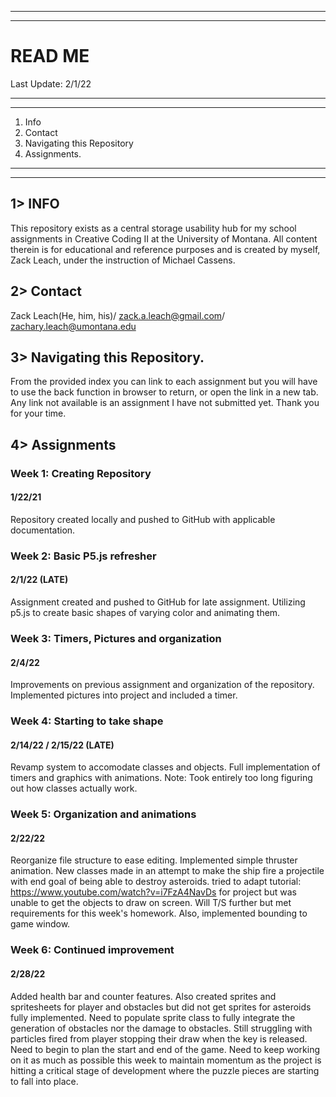 ______________________________________________________________________________________________________________________________________
______________________________________________________________________________________________________________________________________



# READ ME


Last Update: 2/1/22
______________________________________________________________________________________________________________________________________
______________________________________________________________________________________________________________________________________

1. Info
2. Contact
3. Navigating this Repository
4. Assignments.

______________________________________________________________________________________________________________________________________
______________________________________________________________________________________________________________________________________
## 1> INFO
This repository exists as a central storage usability hub for my school assignments in Creative Coding II at the University of Montana.
All content therein is for educational and reference purposes and is created by myself, Zack Leach, under the instruction of Michael Cassens.

## 2> Contact
Zack Leach(He, him, his)/
zack.a.leach@gmail.com/
zachary.leach@umontana.edu

## 3> Navigating this Repository.
From the provided index you can link to each assignment but you will have to use the back function in browser to return, or open the link in a new tab. Any link not available is an assignment I have not submitted yet. Thank you for your time.

## 4> Assignments

### Week 1: Creating Repository
#### 1/22/21
Repository created locally and pushed to GitHub with applicable documentation.

### Week 2: Basic P5.js refresher
#### 2/1/22 (LATE)
Assignment created and pushed to GitHub for late assignment. Utilizing p5.js to create basic shapes of varying color and animating them.

### Week 3: Timers, Pictures and organization
#### 2/4/22
Improvements on previous assignment and organization of the repository. Implemented pictures into project and included a timer.

### Week 4: Starting to take shape
#### 2/14/22 / 2/15/22 (LATE)
Revamp system to accomodate classes and objects. Full implementation of timers and graphics with animations. Note: Took entirely too long figuring out how classes actually work.

### Week 5: Organization and animations
#### 2/22/22
Reorganize file structure to ease editing. Implemented simple thruster animation. New classes made in an attempt to make the ship fire a projectile with end goal of being able to destroy asteroids. tried to adapt tutorial: https://www.youtube.com/watch?v=i7FzA4NavDs for project but was unable to get the objects to draw on screen. Will T/S further but met requirements for this week's homework. Also, implemented bounding to game window.

### Week 6: Continued improvement
#### 2/28/22
Added health bar and counter features. Also created sprites and spritesheets for player and obstacles but did not get sprites for asteroids fully implemented. Need to populate sprite class to fully integrate the generation of obstacles nor the damage to obstacles. Still struggling with particles fired from player stopping their draw when the key is released. Need to begin to plan the start and end of the game. Need to keep working on it as much as possible this week to maintain momentum as the project is hitting a critical stage of development where the puzzle pieces are starting to fall into place.
